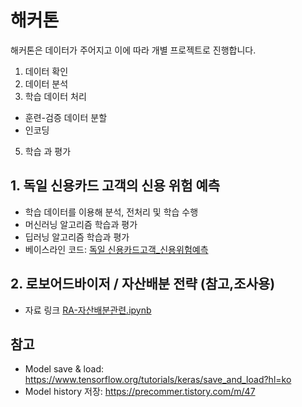 # 해커톤

해커톤은 데이터가 주어지고 이에 따라 개별 프로젝트로 진행합니다.

1. 데이터 확인
2. 데이터 분석
3. 학습 데이터 처리
  - 훈련-검증 데이터 분할
  - 인코딩
5. 학습 과 평가

## 1. 독일 신용카드 고객의 신용 위험 예측
 - 학습 데이터를 이용해 분석, 전처리 및 학습 수행
 - 머신러닝 알고리즘 학습과 평가
 - 딥러닝 알고리즘 학습과 평가
 - 베이스라인 코드: [독일 신용카드고객_신용위험예측](notebooks/P_신용카드고객_신용위험예측-0.ipynb)


## 2. 로보어드바이저 / 자산배분 전략 (참고,조사용)
 - 자료 링크 [RA-자산배분관련.ipynb](notebooks/P_RA-자산배분관련.ipynb)

## 참고

 - Model save & load: https://www.tensorflow.org/tutorials/keras/save_and_load?hl=ko
 - Model history 저장: https://precommer.tistory.com/m/47

<!--
"해커톤" 시계열 데이터#1

    1. 시계열 데이터 분석
    2. 시계열 데이터 전처리
    3. 시계열 데이터 RNN 수행
       - simple rnn
       - drop out 사용
       - stacking rnn
       - bidirectonal rnn

시계열 데이터#2
    1. 주식 시계열 데이터
    2. 시계열 데이터#2
-->
